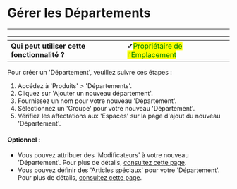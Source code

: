 # Gérer les Départements

----------

<table data-card-size="large" data-view="cards" data-full-width="false"><thead><tr><th></th><th></th><th></th></tr></thead><tbody><tr><td><strong>Qui peut utiliser cette fonctionnalité ?</strong></td><td><span data-gb-custom-inline data-tag="emoji" data-code="2714">✔</span><mark style="color:green;">Propriétaire de l'Emplacement</mark></td><td></td></tr></tbody></table>

Pour créer un 'Département', veuillez suivre ces étapes :

1. Accédez à 'Produits' > 'Départements'.
2. Cliquez sur 'Ajouter un nouveau département'.
3. Fournissez un nom pour votre nouveau 'Département'.
4. Sélectionnez un 'Groupe' pour votre nouveau 'Département'.
5. Vérifiez les affectations aux 'Espaces' sur la page d'ajout du nouveau 'Département'.

#### Optionnel :

- Vous pouvez attribuer des 'Modificateurs' à votre nouveau 'Département'. Pour plus de détails, [consultez cette page](../modificateurs/gerer-les-modificateurs.md).
- Vous pouvez définir des 'Articles spéciaux' pour votre 'Département'. Pour plus de détails, [consultez cette page](articles-speciaux.md).